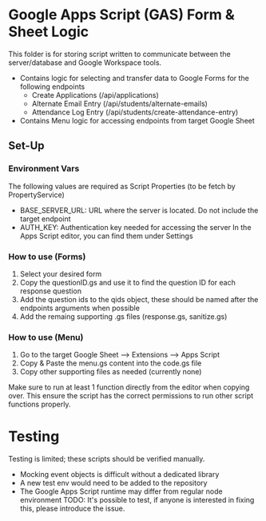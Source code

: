 # Google Apps Script (GAS) Form & Sheet Logic
This folder is for storing script written to communicate between the server/database and Google Workspace tools.
* Contains logic for selecting and transfer data to Google Forms for the following endpoints
  * Create Applications (/api/applications)
  * Alternate Email Entry (/api/students/alternate-emails)
  * Attendance Log Entry (/api/students/create-attendance-entry)
* Contains Menu logic for accessing endpoints from target Google Sheet

## Set-Up
### Environment Vars
The following values are required as Script Properties (to be fetch by PropertyService)
* BASE_SERVER_URL: URL where the server is located. Do not include the target endpoint 
* AUTH_KEY: Authentication key needed for accessing the server
In the Apps Script editor, you can find them under Settings

### How to use (Forms)
1. Select your desired form
2. Copy the questionID.gs and use it to find the question ID for each response question
3. Add the question ids to the qids object, these should be named after the endpoints arguments when possible
4. Add the remaing supporting .gs files (response.gs, sanitize.gs)

### How to use (Menu)
1. Go to the target Google Sheet --> Extensions --> Apps Script
2. Copy & Paste the menu.gs content into the code.gs file
3. Copy other supporting files as needed (currently none)

Make sure to run at least 1 function directly from the editor when copying over. This ensure the script has the correct permissions to run other script functions properly.

# Testing
Testing is limited; these scripts should be verified manually.
* Mocking event objects is difficult without a dedicated library
* A new test env would need to be added to the repository
* The Google Apps Script runtime may differ from regular node environment
TODO: It's possible to test, if anyone is interested in fixing this, please introduce the issue.